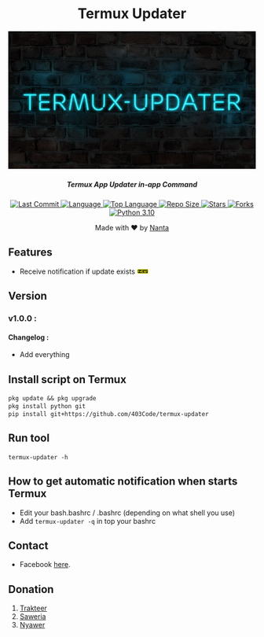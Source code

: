 <h1 align="center">
  Termux Updater
</h1>
<p align="center">
 <img src="https://raw.githubusercontent.com/403Code/403Code/main/picture/termux-updater-main.png" width="640" title="Menu" alt="Menu">
</p>
<h5 align="center">
  Termux App Updater in-app Command
</h4>
<div align="center">
  <a href="https://github.com/403Code">
    <img alt="Last Commit" src="https://img.shields.io/github/last-commit/403Code/termux-updater.svg"/>
  </a>
  <a href="https://github.com/403Code">
    <img alt="Language" src="https://img.shields.io/github/languages/count/403Code/termux-updater.svg"/>
  </a>
  <a href="https://github.com/403Code">
    <img alt="Top Language" src="https://img.shields.io/github/languages/top/403Code/termux-updater.svg"/>
  </a>
  <a href="https://github.com/403Code">
    <img alt="Repo Size" src="https://img.shields.io/github/repo-size/403Code/termux-updater.svg"/>
  </a>
  <a href="https://github.com/403Code">
    <img alt="Stars" src="https://img.shields.io/github/stars/403Code/termux-updater.svg"/>
  </a>
  <a href="https://github.com/403Code">
    <img alt="Forks" src="https://img.shields.io/github/forks/403Code/termux-updater.svg"/>
  </a>
  <a href="https://github.com/403Code">
    <img alt="Python 3.10" src="https://img.shields.io/badge/Python-3-success.svg"/>
  </a>
</div>
<p align="center">
  Made with ❤️ by <a href="https://github.com/403Code">Nanta</a>
</p>

## Features
* Receive notification if update exists ![new](https://raw.githubusercontent.com/403Code/403Code/main/picture/new.gif)

## Version
### v1.0.0 :
#### Changelog :
* Add everything

## Install script on Termux
```
pkg update && pkg upgrade
pkg install python git
pip install git+https://github.com/403Code/termux-updater
```

## Run tool
```
termux-updater -h
```

## How to get automatic notification when starts Termux
* Edit your bash.bashrc / .bashrc (depending on what shell you use)
* Add ```termux-updater -q``` in top your bashrc

## Contact
- Facebook [here](https://www.facebook.com/dementorize).

## Donation
1. [Trakteer](https://trakteer.id/d.izzy)
2. [Saweria](https://saweria.co/zeryuu)
3. [Nyawer](https://nyawer.co/zeryuu)
